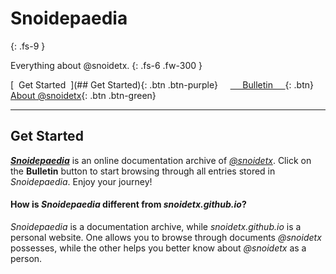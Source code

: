 # Snoidepaedia
{: .fs-9 }

Everything about @snoidetx.
{: .fs-6 .fw-300 }

[&nbsp;&nbsp;Get Started&nbsp;&nbsp;](## Get Started){: .btn .btn-purple} &nbsp; &nbsp; [&nbsp;&nbsp;&nbsp;&nbsp;&nbsp;Bulletin&nbsp;&nbsp;&nbsp;&nbsp;&nbsp;](){: .btn} &nbsp; &nbsp; [About @snoidetx](https://snoidetx.github.io/){: .btn .btn-green}

---

## Get Started

***[Snoidepaedia](https://snoidetx.github.io/Snoidepaedia/)*** is an online documentation archive of *[@snoidetx](https://snoidetx.github.io/)*. Click on the **Bulletin** button to start browsing through all entries stored in *Snoidepaedia*. Enjoy your journey!

#### How is *Snoidepaedia* different from *snoidetx.github.io*?

*Snoidepaedia* is a documentation archive, while *snoidetx.github.io* is a personal website. One allows you to browse through documents *@snoidetx* possesses, while the other helps you better know about *@snoidetx* as a person.
